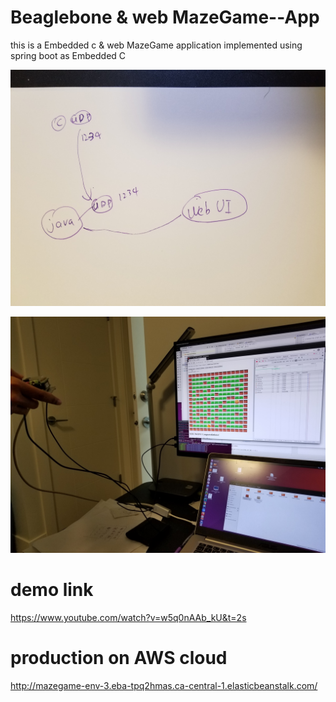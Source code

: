 # Beaglebone & web MazeGame--App

this is a Embedded c & web MazeGame application implemented using spring boot as Embedded C

![alt text](Readme-Images/stucture.jpg)

![alt text](Readme-Images/demo.jpg)

# demo link

https://www.youtube.com/watch?v=w5q0nAAb_kU&t=2s

# production on AWS cloud
http://mazegame-env-3.eba-tpq2hmas.ca-central-1.elasticbeanstalk.com/